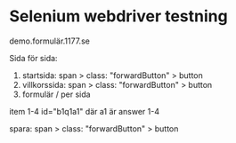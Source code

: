# Selenium webdriver testning

demo.formulär.1177.se

Sida för sida: 

  1. startsida:
  span > class: "forwardButton" > button
  2. villkorssida:
  span > class: "forwardButton" > button
  3. formulär / per sida

  item 1-4
  id="b1q1a1" där a1 är answer 1-4

  spara:
  span > class: "forwardButton" > button
  
